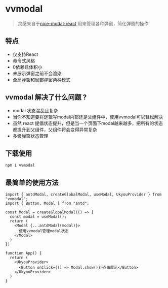 # vvmodal

> 灵感来自于[nice-modal-react](https://github.com/ebay/nice-modal-react) 用来管理各种弹窗，简化弹窗的操作

## 特点

- 仅支持React
- 命令式风格
- 0依赖且体积小
- 未展示弹窗之前不会渲染
- 全局弹窗和局部弹窗两种模式

## vvmodal 解决了什么问题 ?

- modal 状态混乱且复杂
- 当你不知道要将逻辑写modal内部还是父组件中，使用vvmodal可以轻松解决
- 虽然 react 提倡状态提升，但是当一个页面下modal越来越多，把所有的状态都提升到父组件，父组件将会变得异常复杂
- 多级弹窗状态管理

## 下载使用

```bash
npm i vvmodal
```

## 最简单的使用方法

```tsx
import { antdModal, createGlobalModal, useModal, UkyouProvider } from "vvmodal";
import { Button, Modal } from "antd";

const Modal = createGlobalModal(() => {
  const modal = useModal();
  return (
    <Modal {...antdModal(modal)}>
      使用vvmodal管理modal状态
    </Modal>
  )
})

function App() {
  return (
    <UkyouProvider>
      <Button onClick={() => Modal.show()}>点击展示</Button>
    </UkyouProvider>
  )
}
```
